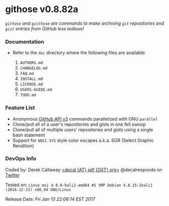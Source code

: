 **githose v0.8.82a**
================

_`githose` and `gisthose` are commands to make archiving `git` repositories and `gist` entries from GitHub less tedious!_


### Documentation

- Refer to the `doc` directory where the following files are available:

  1. `AUTHORS.md`
  2. `CHANGELOG.md`
  3. `FAQ.md`
  4. `INSTALL.md`
  5. `LICENSE.md`
  6. `USERS-GUIDE.md`
  7. `TODO.md`


### Feature List

* Anonymous [GitHub API v3](https://developer.github.com/v3/) commands parallelized with GNU `parallel`
* Clone/pull all of a user's repositories and gists in one fell swoop
* Clone/pull all of multiple users' repositories and gists using a single bash statement
* Support for `ANSI.SYS` style color escapes a.k.a. SGR (Select Graphic Rendition)


### DevOps Info

Coded by:     Derek Callaway [<decal {AT} sdf {D0T} org>](mailto:decal@sdf.org)
              @decalresponds on [Twitter](https://github.com/decalresponds)

Tested on:    `Linux msi 4.8.0-kali2-amd64 #1 SMP Debian 4.8.15-1kali1 (2016-12-23) x86_64 GNU/Linux`

Release Date: _Fri Jan 13 22:06:14 EST 2017_


